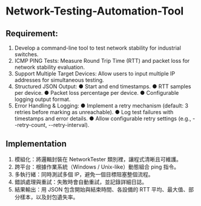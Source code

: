 # Network-Testing-Automation-Tool
## Requirement:
1. Develop a command-line tool to test network stability for industrial switches.
2. ICMP PING Tests: Measure Round Trip Time (RTT) and packet loss for network
stability evaluation.
3. Support Multiple Target Devices: Allow users to input multiple IP addresses for
simultaneous testing.
4. Structured JSON Output:
  ● Start and end timestamps.
  ● RTT samples per device.
  ● Packet loss percentage per device.
  ● Configurable logging output format.
5. Error Handling & Logging:
  ● Implement a retry mechanism (default: 3 retries before marking as
  unreachable).
  ● Log test failures with timestamps and error details.
  ● Allow configurable retry settings (e.g., --retry-count, --retry-interval).

## Implementation
1. 模組化：將邏輯封裝在 NetworkTester 類別裡，讓程式清晰且可維護。
2. 跨平台：根據作業系統（Windows / Unix-like）動態組合 ping 指令。
3. 多執行緒：同時測試多個 IP，避免一個目標阻塞整個流程。
4. 錯誤處理與重試：失敗時會自動重試，並記錄詳細日誌。
5. 結果輸出：用 JSON 包含開始與結束時間、各設備的 RTT 平均、最大值、部分樣本，以及封包遺失率。
